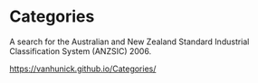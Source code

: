 # Categories

A search for the Australian and New Zealand Standard Industrial Classification System  (ANZSIC) 2006. 

https://vanhunick.github.io/Categories/

